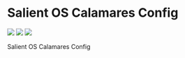 # Salient OS Calamares Config

<p align="left">
  <img src="https://img.shields.io/badge/Status%3F-Active-Green?style=for-the-badge">
  <img src="https://img.shields.io/badge/XFCE-Updated-Blue?style=for-the-badge">
  <img src="https://img.shields.io/badge/SalientOS-Done-Blue?style=for-the-badge">
</p>

Salient OS Calamares Config
